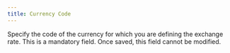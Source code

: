 ```yaml
---
title: Currency Code
---
```



Specify the code of the currency for which you are defining the exchange  rate. This is a mandatory field. Once saved, this field cannot be modified.

